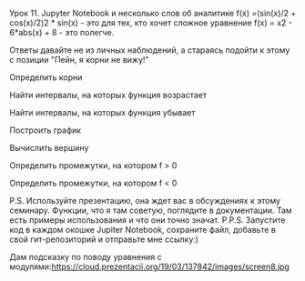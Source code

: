 Урок 11. Jupyter Notebook и несколько слов об аналитике
f(x) =(sin(x)/2 + cos(x)/2)2 * sin(x) - это для тех, кто хочет сложное уравнение
f(x) = x2 - 6*abs(x) + 8 - это полегче.

Ответы давайте не из личных наблюдений, а стараясь подойти к этому с позиции "Пейн, я корни не вижу!"

Определить корни

Найти интервалы, на которых функция возрастает

Найти интервалы, на которых функция убывает

Построить график

Вычислить вершину

Определить промежутки, на котором f > 0

Определить промежутки, на котором f < 0

P.S. Используйте презентацию, она ждет вас в обсуждениях к этому семинару. Функции, что я там советую, поглядите в документации. Там есть примеры использования и что они точно значат.
P.P.S. Запустите код в каждом окошке Jupiter Notebook, сохраните файл, добавьте в свой гит-репозиторий и отправьте мне ссылку:)

Дам подсказку по поводу уравнения с модулями:https://cloud.prezentacii.org/19/03/137842/images/screen8.jpg